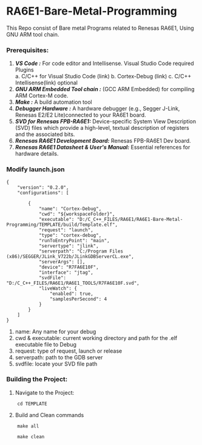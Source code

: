 # RA6E1-Bare-Metal-Programming
This Repo consist of Bare metal Programs related to Renesas RA6E1, Using GNU ARM tool chain.

### Prerequisites: 

1. ***VS Code :***  For code editor and Intellisense.
Visual Studio Code required Plugins<br>
    a. C/C++ for Visual Studio Code (link)
    b. Cortex-Debug (link)
    c. C/C++ Intellisense(link) optional
2. ***GNU ARM Embedded Tool chain :*** (GCC ARM Embedded) for compiling ARM Cortex-M code.
3. ***Make :*** A build automation tool
4. ***Debugger Hardware :*** A hardware debugger (e.g., Segger J-Link, Renesas E2/E2 Lite)connected to your RA6E1 board.
5. ***SVD for Renesas FPB-RA6E1:*** Device-specific System View Description (SVD) files which provide a high-level, textual description of registers and the associated bits.
6. ***Renesas RA6E1 Development Board:*** Renesas FPB-RA6E1 Dev board.
7. ***Renesas RA6E1 Datasheet & User's Manual:*** Essential references for hardware details.

### Modify launch.json 

```
{
    "version": "0.2.0",
    "configurations": [

        {
            "name": "Cortex-Debug",
            "cwd": "${workspaceFolder}",
            "executable": "D:/C_C++_FILES/RA6E1/RA6E1-Bare-Metal-Programming/TEMPLATE/build/Template.elf",
            "request": "launch",
            "type": "cortex-debug",
            "runToEntryPoint": "main",
            "servertype": "jlink",
            "serverpath": "C:/Program Files (x86)/SEGGER/JLink_V722b/JLinkGDBServerCL.exe",
            "serverArgs": [],
            "device": "R7FA6E10F",
            "interface": "jtag",
            "svdFile": "D:/C_C++_FILES/RA6E1/RA6E1_TOOLS/R7FA6E10F.svd",
            "liveWatch": {
                "enabled": true,
                "samplesPerSecond": 4
            }
        }
    ]
}
```
1. name: Any name for your debug
2. cwd & executable: current working directory and path for the .elf executable file to Debug
3. request: type of request, launch or release
4. serverpath: path to the GDB server
5. svdfile: locate your SVD file path

### Building the Project: 

1. Navigate to the Project:
``` 
    cd TEMPLATE
```
2. Build and Clean commands
```
    make all
```
```
    make clean
```